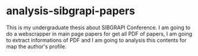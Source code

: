 # analysis-sibgrapi-papers
This is my undergraduate thesis about SIBGRAPI Conference. I am going to do a webscrapper in main page papers for get all PDF of papers, I am going to extract informations of PDF and I am going to analysis this contents for map the author's profile.

